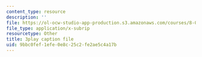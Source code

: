 ```yaml
---
content_type: resource
description: ''
file: https://ol-ocw-studio-app-production.s3.amazonaws.com/courses/8-01sc-classical-mechanics-fall-2016/9bbc0fef1efe0e8c25c2fe2ae5c4a17b_jAcdLZRhYNU.srt
file_type: application/x-subrip
resourcetype: Other
title: 3play caption file
uid: 9bbc0fef-1efe-0e8c-25c2-fe2ae5c4a17b
---
```

